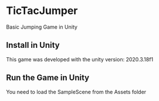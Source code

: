 # TicTacJumper
Basic Jumping Game in Unity

## Install in Unity
This game was developed with the unity version: 2020.3.18f1

## Run the Game in Unity
You need to load the SampleScene from the Assets folder
